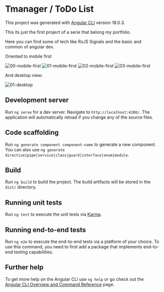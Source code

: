 # Tmanager / ToDo List

This project was generated with [Angular CLI](https://github.com/angular/angular-cli) version 18.0.3.

This its just the first project of a serie that belong my portfolio.

Here you can find some of tech like RxJS Signals and the basic and common of angular dev.

Oriented to mobile first

![00-mobile-first](pics/mobile_first.png)
![01-mobile-first](pics/mobile_first_01.png)
![02-mobile-first](pics/mobile_first_02.png)
![03-mobile-first](pics/mobile_first_03.png)

And desktop view:

![01-desktop](pics/mobile_first_04.png)


## Development server

Run `ng serve` for a dev server. Navigate to `http://localhost:4200/`. The application will automatically reload if you change any of the source files.

## Code scaffolding

Run `ng generate component component-name` to generate a new component. You can also use `ng generate directive|pipe|service|class|guard|interface|enum|module`.

## Build

Run `ng build` to build the project. The build artifacts will be stored in the `dist/` directory.

## Running unit tests

Run `ng test` to execute the unit tests via [Karma](https://karma-runner.github.io).

## Running end-to-end tests

Run `ng e2e` to execute the end-to-end tests via a platform of your choice. To use this command, you need to first add a package that implements end-to-end testing capabilities.

## Further help

To get more help on the Angular CLI use `ng help` or go check out the [Angular CLI Overview and Command Reference](https://angular.dev/tools/cli) page.
